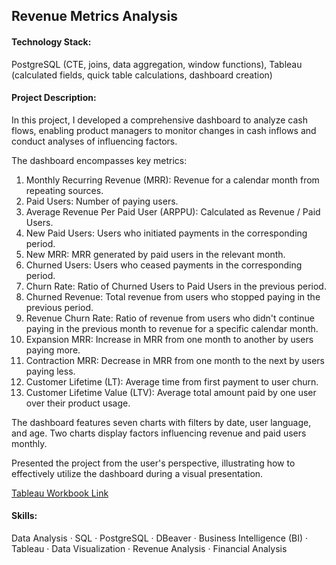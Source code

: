## Revenue Metrics Analysis

#### Technology Stack:
PostgreSQL (CTE, joins, data aggregation, window functions), Tableau (calculated fields, quick table calculations, dashboard creation)

#### Project Description:
In this project, I developed a comprehensive dashboard to analyze cash flows, enabling product managers to monitor changes in cash inflows and conduct analyses of influencing factors.

The dashboard encompasses key metrics:
1) Monthly Recurring Revenue (MRR): Revenue for a calendar month from repeating sources.
2) Paid Users: Number of paying users.
3) Average Revenue Per Paid User (ARPPU): Calculated as Revenue / Paid Users.
4) New Paid Users: Users who initiated payments in the corresponding period.
5) New MRR: MRR generated by paid users in the relevant month.
6) Churned Users: Users who ceased payments in the corresponding period.
7) Churn Rate: Ratio of Churned Users to Paid Users in the previous period.
8) Churned Revenue: Total revenue from users who stopped paying in the previous period.
9) Revenue Churn Rate: Ratio of revenue from users who didn't continue paying in the previous month to revenue for a specific calendar month.
10) Expansion MRR: Increase in MRR from one month to another by users paying more.
11) Contraction MRR: Decrease in MRR from one month to the next by users paying less.
12) Customer Lifetime (LT): Average time from first payment to user churn.
13) Customer Lifetime Value (LTV): Average total amount paid by one user over their product usage.

The dashboard features seven charts with filters by date, user language, and age. Two charts display factors influencing revenue and paid users monthly.

Presented the project from the user's perspective, illustrating how to effectively utilize the dashboard during a visual presentation.

[Tableau Workbook Link](https://public.tableau.com/views/RevenueMetrics_16999005268900/RevenueMetrics?:language=en-US&publish=yes&:display_count=n&:origin=viz_share_link)

#### Skills:
Data Analysis · SQL · PostgreSQL · DBeaver · Business Intelligence (BI) · Tableau · Data Visualization · Revenue Analysis · Financial Analysis
